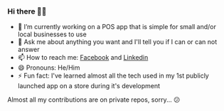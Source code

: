 ### Hi there 👋🏼

- 🔭 I’m currently working on a POS app that is simple for small and/or local businesses to use
- 💬 Ask me about anything you want and I'll tell you if I can or can not answer
- 📫 How to reach me: [Facebook](https://www.facebook.com/inceptus.p) and [Linkedin](https://www.linkedin.com/in/inceptusp)
- 😄 Pronouns: He/Him
- ⚡ Fun fact: I've learned almost all the tech used in my 1st publicly launched app on a store during it's development
<!-- - 🌱 I’m currently learning ...
- 👯 I’m looking to collaborate on ...
- 🤔 I’m looking for help with ... -->

Almost all my contributions are on private repos, sorry... 😕

<!--
**inceptusp/inceptusp** is a ✨ _special_ ✨ repository because its `README.md` (this file) appears on your GitHub profile.
-->
